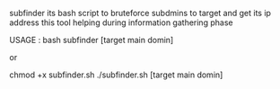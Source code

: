 subfinder its bash script to bruteforce subdmins to target and get its ip address this tool helping during information gathering phase 


USAGE : bash subfinder [target main domin] 

or 

chmod +x subfinder.sh 
./subfinder.sh [target main domin]
